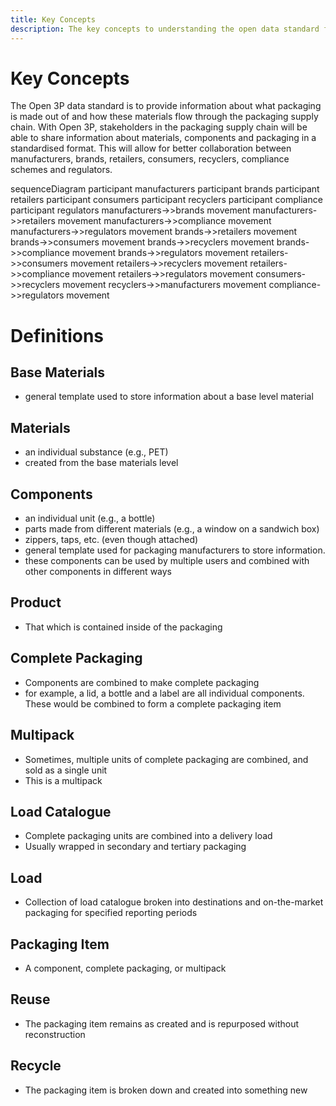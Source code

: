 ```yaml
---
title: Key Concepts
description: The key concepts to understanding the open data standard for the packaging value chain.
---
```


# Key Concepts

The Open 3P data standard is to provide information about what packaging is made out of and how these materials flow through the packaging supply chain. With Open 3P, stakeholders in the packaging supply chain will be able to share information about materials, components and packaging in a standardised format. This will allow for better collaboration between manufacturers, brands, retailers, consumers, recyclers, compliance schemes and regulators.

sequenceDiagram
    participant manufacturers
    participant brands
    participant retailers
    participant consumers
    participant recyclers
    participant compliance
    participant regulators
    manufacturers->>brands movement
    manufacturers->>retailers movement
    manufacturers->>compliance movement
    manufacturers->>regulators movement
    brands->>retailers movement
    brands->>consumers movement
    brands->>recyclers movement
    brands->>compliance movement
    brands->>regulators movement
    retailers->>consumers movement
    retailers->>recyclers movement
    retailers->>compliance movement
    retailers->>regulators movement
    consumers->>recyclers movement
    recyclers->>manufacturers movement
    compliance->>regulators movement

# Definitions

## Base Materials
- general template used to store information about a base level material

## Materials
- an individual substance (e.g., PET)
- created from the base materials level

## Components
- an individual unit (e.g., a bottle)
- parts made from different materials (e.g., a window on a sandwich box)
- zippers, taps, etc. (even though attached)
- general template used for packaging manufacturers to store information.
- these components can be used by multiple users and combined with other components in different ways

## Product
- That which is contained inside of the packaging

## Complete Packaging
- Components are combined to make complete packaging
- for example, a lid, a bottle and a label are all individual components. These would be combined to form a complete packaging item

## Multipack
- Sometimes, multiple units of complete packaging are combined, and sold as a single unit
- This is a multipack

## Load Catalogue
- Complete packaging units are combined into a delivery load
- Usually wrapped in secondary and tertiary packaging 

## Load
- Collection of load catalogue broken into destinations and on-the-market packaging for specified reporting periods

## Packaging Item
- A component, complete packaging, or multipack 

## Reuse
- The packaging item remains as created and is repurposed without reconstruction

## Recycle
- The packaging item is broken down and created into something new



